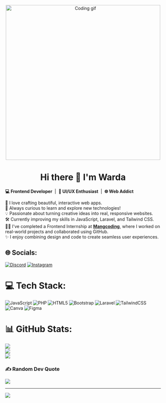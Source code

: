 <p align="center">
  <img src="https://media4.giphy.com/media/L1R1tvI9svkIWwpVYr/giphy.gif" width="500" alt="Coding gif">
</p>

<h1 align="center">Hi there 👋 I'm Warda</h1>

<p>
  <strong>💻 Frontend Developer</strong> &nbsp;|&nbsp;
  <strong>🎨 UI/UX Enthusiast</strong> &nbsp;|&nbsp;
  <strong>🌐 Web Addict</strong>
</p>

<p>
  🚀 I love crafting beautiful, interactive web apps.<br>
  🌟 Always curious to learn and explore new technologies!<br>
  💡 Passionate about turning creative ideas into real, responsive websites.<br>
  🛠️ Currently improving my skills in JavaScript, Laravel, and Tailwind CSS.<br>
  👩‍💻 I've completed a Frontend Internship at <a href="https://mangcoding.com" target="_blank"><strong>Mangcoding</strong></a>, where I worked on real-world projects and collaborated using GitHub.<br>
  ✨ I enjoy combining design and code to create seamless user experiences.
</p>



## 🌐 Socials:
[![Discord](https://img.shields.io/badge/Discord-%237289DA.svg?logo=discord&logoColor=white)](https://discord.gg/https://www.instagram.com/wadafolklore?utm_source=ig_web_button_share_sheet&igsh=ZDNlZDc0MzIxNw==) [![Instagram](https://img.shields.io/badge/Instagram-%23E4405F.svg?logo=Instagram&logoColor=white)](https://instagram.com/wadafolklore) 

# 💻 Tech Stack:
![JavaScript](https://img.shields.io/badge/javascript-%23323330.svg?style=for-the-badge&logo=javascript&logoColor=%23F7DF1E) ![PHP](https://img.shields.io/badge/php-%23777BB4.svg?style=for-the-badge&logo=php&logoColor=white) ![HTML5](https://img.shields.io/badge/html5-%23E34F26.svg?style=for-the-badge&logo=html5&logoColor=white) ![Bootstrap](https://img.shields.io/badge/bootstrap-%238511FA.svg?style=for-the-badge&logo=bootstrap&logoColor=white) ![Laravel](https://img.shields.io/badge/laravel-%23FF2D20.svg?style=for-the-badge&logo=laravel&logoColor=white) ![TailwindCSS](https://img.shields.io/badge/tailwindcss-%2338B2AC.svg?style=for-the-badge&logo=tailwind-css&logoColor=white) ![Canva](https://img.shields.io/badge/Canva-%2300C4CC.svg?style=for-the-badge&logo=Canva&logoColor=white) ![Figma](https://img.shields.io/badge/figma-%23F24E1E.svg?style=for-the-badge&logo=figma&logoColor=white)
# 📊 GitHub Stats:
![](https://github-readme-stats.vercel.app/api?username=wardaamaliaa&theme=dark&hide_border=false&include_all_commits=false&count_private=false)<br/>
![](https://nirzak-streak-stats.vercel.app/?user=wardaamaliaa&theme=dark&hide_border=false)<br/>
![](https://github-readme-stats.vercel.app/api/top-langs/?username=wardaamaliaa&theme=dark&hide_border=false&include_all_commits=false&count_private=false&layout=compact)

### ✍️ Random Dev Quote
![](https://quotes-github-readme.vercel.app/api?type=horizontal&theme=radical)

---
[![](https://visitcount.itsvg.in/api?id=wardaamaliaa&icon=8&color=0)](https://visitcount.itsvg.in)

<!-- Proudly created with GPRM ( https://gprm.itsvg.in ) -->
